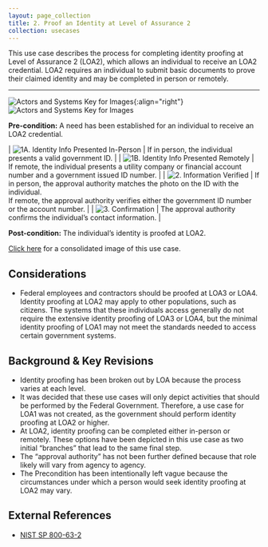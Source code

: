 ```yaml
---
layout: page_collection
title: 2. Proof an Identity at Level of Assurance 2
collection: usecases
---
```


This use case describes the process for completing identity proofing at Level of Assurance 2 (LOA2), which allows an individual to receive an LOA2 credential. LOA2 requires an individual to submit basic documents to prove their claimed identity and may be completed in person or remotely.

---

![Actors and Systems Key for Images](../../img/usecases/ilabelproof.png){:align="right"}
![Actors and Systems Key for Images](../../img/usecases/proofloa2key.png)

**Pre-condition:** A need has been established for an individual to receive an LOA2 credential.

| ![1A. Identity Info Presented In-Person](../../img/usecases/proofloa21a.png)  | If in person, the individual presents a valid government ID.  |
| ![1B. Identity Info Presented Remotely](../../img/usecases/proofloa21b.png)  | If remote, the individual presents a utility company or financial account number and a government issued ID number.  |
| ![2. Information Verified](../../img/usecases/proofloa22.png)  | If in person, the approval authority matches the photo on the ID with the individual.<br/> If remote, the approval authority verifies either the government ID number or the account number.  |
| ![3. Confirmation](../../img/usecases/proofloa23.png)  | The approval authority confirms the individual’s contact information.  |

**Post-condition:** The individual’s identity is proofed at LOA2.

[Click here](../../img/ProofLOA2.png) for a consolidated image of this use case.

## Considerations
* Federal employees and contractors should be proofed at LOA3 or LOA4. Identity proofing at LOA2 may apply to other populations, such as citizens. The systems that these individuals access generally do not require the extensive identity proofing of LOA3 or LOA4, but the minimal identity proofing of LOA1 may not meet the standards needed to access certain government systems.

## Background & Key Revisions
* Identity proofing has been broken out by LOA because the process varies at each level.
* It was decided that these use cases will only depict activities that should be performed by the Federal Government. Therefore, a use case for LOA1 was not created, as the government should perform identity proofing at LOA2 or higher.
* At LOA2, identity proofing can be completed either in-person or remotely. These options have been depicted in this use case as two initial “branches” that lead to the same final step.
* The “approval authority” has not been further defined because that role likely will vary from agency to agency.
* The Precondition has been intentionally left vague because the circumstances under which a person would seek identity proofing at LOA2 may vary.

## External References
* <a href="http://nvlpubs.nist.gov/nistpubs/SpecialPublications/NIST.SP.800-63-2.pdf">NIST SP 800-63-2</a>
